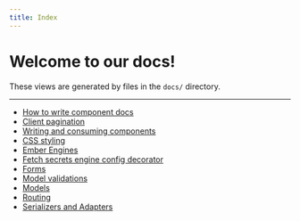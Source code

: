 ```yaml
---
title: Index
---
```


# Welcome to our docs!

These views are generated by files in the `docs/` directory.

<hr>

- [How to write component docs](./how-to-doc.md)
- [Client pagination](./client-pagination.md)
- [Writing and consuming components](./components.md)
- [CSS styling](./css.md)
- [Ember Engines](./ember-engines.md)
- [Fetch secrets engine config decorator](./fetch-secrets-engine-config.md)
- [Forms](./forms.md)
- [Model validations](./model-validations.md)
- [Models](./models.md)
- [Routing](./routing.md)
- [Serializers and Adapters](./serializers-adapters.md)
